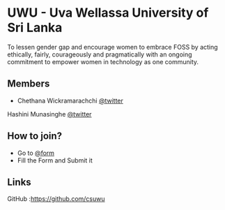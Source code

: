 # UWU - Uva Wellassa University of Sri Lanka
To lessen gender gap and encourage women to embrace FOSS by acting ethically, fairly, courageously and pragmatically with an ongoing commitment to empower women in technology as one community.

## Members

* Chethana Wickramarachchi [@twitter](https://twitter.com)  

Hashini Munasinghe [@twitter](https://mobile.twitter.com/HashiniMunasin3) 


## How to join?

- Go to [@form](https://bit.ly/32Ho81v)
- Fill the Form and Submit it


## Links

GitHub :https://github.com/csuwu
